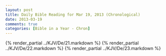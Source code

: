 ```yaml
---
layout: post
title: Daily Bible Reading for Mar 19, 2013 (Chronological)
date: 2013-03-19
comments: true
categories: [Bible in a Year - Chron]
---
```

{% render_partial ../KJV/De/21.markdown %}
{% render_partial ../KJV/De/22.markdown %}
{% render_partial ../KJV/De/23.markdown %}
